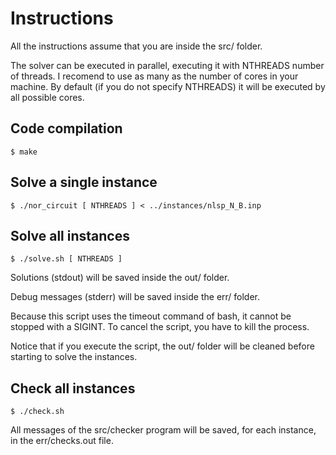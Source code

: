 # Instructions
All the instructions assume that you are inside the src/ folder.

The solver can be executed in parallel, executing it with NTHREADS number of threads. I recomend to use as many as the number of cores in your machine. By default (if you do not specify NTHREADS) it will be executed by all possible cores.

## Code compilation
    $ make

## Solve a single instance
    $ ./nor_circuit [ NTHREADS ] < ../instances/nlsp_N_B.inp


## Solve all instances
    $ ./solve.sh [ NTHREADS ]

Solutions (stdout) will be saved inside the out/ folder.

Debug messages (stderr) will be saved inside the err/ folder.

Because this script uses the timeout command of bash, it cannot be stopped with a SIGINT. To cancel the script, you have to kill the process.

Notice that if you execute the script, the out/ folder will be cleaned before starting to solve the instances.

## Check all instances
    $ ./check.sh

All messages of the src/checker program will be saved, for each instance, in the err/checks.out file.
